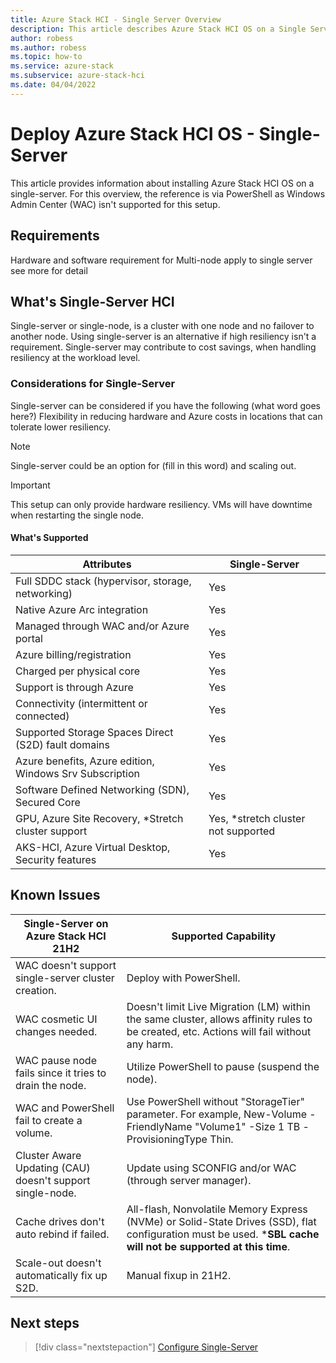 ```yaml
---
title: Azure Stack HCI - Single Server Overview
description: This article describes Azure Stack HCI OS on a Single Server
author: robess
ms.author: robess
ms.topic: how-to
ms.service: azure-stack
ms.subservice: azure-stack-hci
ms.date: 04/04/2022
---
```


# **Deploy Azure Stack HCI OS - Single-Server**

This article provides information about installing Azure Stack HCI OS on a single-server. For this overview, the reference is via PowerShell as Windows Admin Center (WAC) isn't supported for this setup.

## Requirements
Hardware and software requirement for Multi-node apply to single server see more for detail []()

## **What's Single-Server HCI**
Single-server or single-node, is a cluster with one node and no failover to another node. Using single-server is an alternative if high resiliency isn't a requirement. Single-server may contribute to cost savings, when handling resiliency at the workload level.

### **Considerations for Single-Server**
Single-server can be considered if you have the following (what word goes here?)
Flexibility in reducing hardware and Azure costs in locations that can tolerate lower resiliency.

>[!NOTE]
>Single-server could be an option for (fill in this word) and scaling out.

> [!IMPORTANT]
> This setup can only provide hardware resiliency. VMs will have downtime when restarting the single node.
#### **What's Supported**
|Attributes | Single-Server |
|-----------|---------------|
|Full SDDC stack (hypervisor, storage, networking) | Yes |
|Native Azure Arc integration | Yes |
|Managed through WAC and/or Azure portal | Yes |
|Azure billing/registration | Yes |
|Charged per physical core| Yes |
|Support is through Azure | Yes |
|Connectivity (intermittent or connected) | Yes |
|Supported Storage Spaces Direct (S2D) fault domains | Yes |
|Azure benefits, Azure edition, Windows Srv Subscription | Yes |
|Software Defined Networking (SDN), Secured Core | Yes |
|GPU, Azure Site Recovery, *Stretch cluster support | Yes, *stretch cluster not supported |
|AKS-HCI, Azure Virtual Desktop, Security features | Yes |

## **Known Issues**
|Single-Server on Azure Stack HCI 21H2 | Supported Capability|
|-----------|---------------|
|WAC doesn't support single-server cluster creation. | Deploy with PowerShell. |
|WAC cosmetic UI changes needed. | Doesn't limit Live Migration (LM) within the same cluster, allows affinity rules to be created, etc. Actions will fail without any harm. |
|WAC pause node fails since it tries to drain the node. | Utilize PowerShell to pause (suspend the node). |
|WAC and PowerShell fail to create a volume. | Use PowerShell without "StorageTier" parameter. For example,  New-Volume -FriendlyName "Volume1" -Size 1 TB -ProvisioningType Thin. |
|Cluster Aware Updating (CAU) doesn't support single-node. | Update using SCONFIG and/or WAC (through server manager). |
|Cache drives don't auto rebind if failed. | All-flash, Nonvolatile Memory Express (NVMe) or Solid-State Drives (SSD), flat configuration must be used. ***SBL cache will not be supported at this time**. |
|Scale-out doesn't automatically fix up S2D. | Manual fixup in 21H2. |

## Next steps

> [!div class="nextstepaction"]
> [Configure Single-Server]()